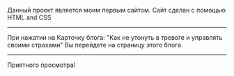 Данный проект является моим первым сайтом.
Сайт сделан с помощью HTML and CSS
- - - - - - - - - - - - - - - - - - - - - - - - - - - - - - - - - - - - - - - - - - 
При нажатии на Карточку блога: "Как не утонуть в тревоге и управлять своими страхами"
Вы перейдете на страницу этого блога.
- - - - - - - - - - - - - - - - - - - - - - - - - - - - - - - - - - - - - - - - - - 
Приятного просмотра!